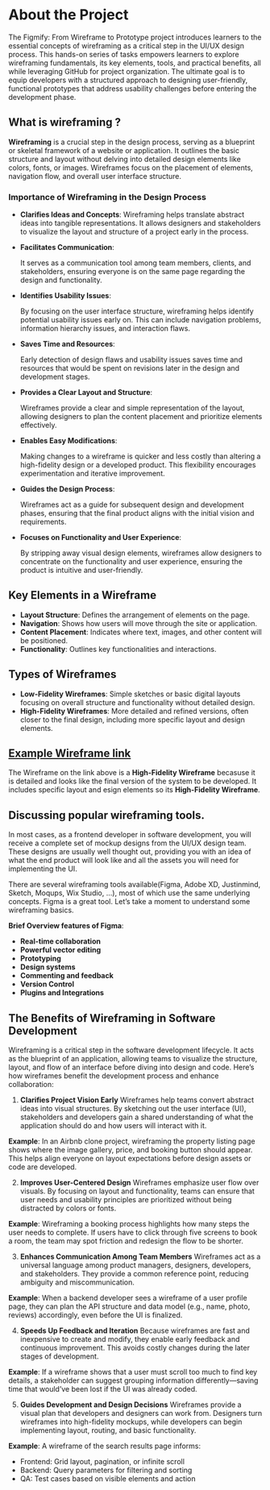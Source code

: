 # About the Project
The Figmify: From Wireframe to Prototype project introduces learners to the essential concepts of wireframing as a critical step in the UI/UX design process. This hands-on series of tasks empowers learners to explore wireframing fundamentals, its key elements, tools, and practical benefits, all while leveraging GitHub for project organization. The ultimate goal is to equip developers with a structured approach to designing user-friendly, functional prototypes that address usability challenges before entering the development phase.

## What is wireframing ?
**Wireframing** is a crucial step in the design process, serving as a blueprint or skeletal framework of a website or application. It outlines the basic structure and layout without delving into detailed design elements like colors, fonts, or images. Wireframes focus on the placement of elements, navigation flow, and overall user interface structure.

### Importance of Wireframing in the Design Process
- **Clarifies Ideas and Concepts**:
    Wireframing helps translate abstract ideas into tangible representations. It allows designers and stakeholders to visualize the layout and structure of a project early in the process.
- **Facilitates Communication**:

    It serves as a communication tool among team members, clients, and stakeholders, ensuring everyone is on the same page regarding the design and functionality.
- **Identifies Usability Issues**:

    By focusing on the user interface structure, wireframing helps identify potential usability issues early on. This can include navigation problems, information hierarchy issues, and interaction flaws.
- **Saves Time and Resources**:

    Early detection of design flaws and usability issues saves time and resources that would be spent on revisions later in the design and development stages.
- **Provides a Clear Layout and Structure**:

    Wireframes provide a clear and simple representation of the layout, allowing designers to plan the content placement and prioritize elements effectively.
- **Enables Easy Modifications**:

    Making changes to a wireframe is quicker and less costly than altering a high-fidelity design or a developed product. This flexibility encourages experimentation and iterative improvement.
- **Guides the Design Process**:

    Wireframes act as a guide for subsequent design and development phases, ensuring that the final product aligns with the initial vision and requirements.
- **Focuses on Functionality and User Experience**:

    By stripping away visual design elements, wireframes allow designers to concentrate on the functionality and user experience, ensuring the product is intuitive and user-friendly.

## Key Elements in a Wireframe
- **Layout Structure**: Defines the arrangement of elements on the page.
- **Navigation**: Shows how users will move through the site or application.
- **Content Placement**: Indicates where text, images, and other content will be positioned.
- **Functionality**: Outlines key functionalities and interactions.

## Types of Wireframes
- **Low-Fidelity Wireframes**: Simple sketches or basic digital layouts focusing on overall structure and functionality without detailed design.
- **High-Fidelity Wireframes**: More detailed and refined versions, often closer to the final design, including more specific layout and design elements.

## [Example Wireframe link](https://www.figma.com/design/E2BRqdPcKkrnX6hLGPto8Z/Project-Airbnb?node-id=1-2&t=YAo3dkGZw7Usc2dG-1)
The Wireframe on the link above is a **High-Fidelity Wireframe** becasuse it is detailed and looks like the final version of the system to be developed. It includes specific layout and esign elements so its **High-Fidelity Wireframe**. 

## Discussing popular wireframing tools.
In most cases, as a frontend developer in software development, you will receive a complete set of mockup designs from the UI/UX design team. These designs are usually well thought out, providing you with an idea of what the end product will look like and all the assets you will need for implementing the UI.

There are several wireframing tools available(Figma, Adobe XD, Justinmind, Sketch, Moqups, Wix Studio, ...), most of which use the same underlying concepts. Figma is a great tool. Let’s take a moment to understand some wireframing basics.

**Brief Overview features of Figma**:
- **Real-time collaboration**
- **Powerful vector editing**
- **Prototyping**
- **Design systems**
- **Commenting and feedback**
- **Version Control**
- **Plugins and Integrations**

## The Benefits of Wireframing in Software Development
Wireframing is a critical step in the software development lifecycle. It acts as the blueprint of an application, allowing teams to visualize the structure, layout, and flow of an interface before diving into design and code. Here’s how wireframes benefit the development process and enhance collaboration:

1. **Clarifies Project Vision Early**
Wireframes help teams convert abstract ideas into visual structures. By sketching out the user interface (UI), stakeholders and developers gain a shared understanding of what the application should do and how users will interact with it.

**Example**:
In an Airbnb clone project, wireframing the property listing page shows where the image gallery, price, and booking button should appear. This helps align everyone on layout expectations before design assets or code are developed.

2. **Improves User-Centered Design**
Wireframes emphasize user flow over visuals. By focusing on layout and functionality, teams can ensure that user needs and usability principles are prioritized without being distracted by colors or fonts.

**Example**:
Wireframing a booking process highlights how many steps the user needs to complete. If users have to click through five screens to book a room, the team may spot friction and redesign the flow to be shorter.

3. **Enhances Communication Among Team Members**
Wireframes act as a universal language among product managers, designers, developers, and stakeholders. They provide a common reference point, reducing ambiguity and miscommunication.

**Example**:
When a backend developer sees a wireframe of a user profile page, they can plan the API structure and data model (e.g., name, photo, reviews) accordingly, even before the UI is finalized.

4. **Speeds Up Feedback and Iteration**
Because wireframes are fast and inexpensive to create and modify, they enable early feedback and continuous improvement. This avoids costly changes during the later stages of development.

**Example**:
If a wireframe shows that a user must scroll too much to find key details, a stakeholder can suggest grouping information differently—saving time that would’ve been lost if the UI was already coded.

5. **Guides Development and Design Decisions**
Wireframes provide a visual plan that developers and designers can work from. Designers turn wireframes into high-fidelity mockups, while developers can begin implementing layout, routing, and basic functionality.

**Example**:
A wireframe of the search results page informs:
   - Frontend: Grid layout, pagination, or infinite scroll
   -  Backend: Query parameters for filtering and sorting  
   -  QA: Test cases based on visible elements and action

